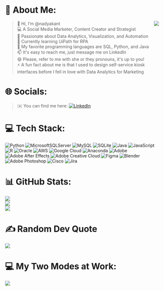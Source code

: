 # 💫 About Me:
<img align="right" src="https://github.com/mirsazzathossain/mirsazzathossain/blob/master/gifs/octocat-anime.gif" />

> 👋 Hi, I’m @nadyakant \
> 💻 A Social Media Marketer, Content Creator and Strategist \
> 👀 Passionate about Data Analytics, Visualization, and Automation \
> 🌱 Currently learning UiPath for RPA \
> 💞️ My favorite programming languages are SQL, Python, and Java \
> 📫 It's easy to reach me, just message me on LinkedIn \
> 😄 Please, refer to me with she or they pronouns, it's up to you! \
> ⚡ A fun fact about me is that I used to design self-service kiosk interfaces before I fell in love with Data Analytics for Marketing

# 🌐 Socials:
> ✉️ You can find me here: [![LinkedIn](https://img.shields.io/badge/LinkedIn-%230077B5.svg?logo=linkedin&logoColor=white)](https://www.linkedin.com/in/will-kantardzhieva) 

# 💻 Tech Stack:
![Python](https://img.shields.io/badge/python-3670A0?style=for-the-badge&logo=python&logoColor=ffdd54) ![MicrosoftSQLServer](https://img.shields.io/badge/Microsoft%20SQL%20Server-CC2927?style=for-the-badge&logo=microsoft%20sql%20server&logoColor=white) ![MySQL](https://img.shields.io/badge/mysql-%2300000f.svg?style=for-the-badge&logo=mysql&logoColor=white) ![SQLite](https://img.shields.io/badge/sqlite-%2307405e.svg?style=for-the-badge&logo=sqlite&logoColor=white) ![Java](https://img.shields.io/badge/java-%23ED8B00.svg?style=for-the-badge&logo=openjdk&logoColor=white) ![JavaScript](https://img.shields.io/badge/javascript-%23323330.svg?style=for-the-badge&logo=javascript&logoColor=%23F7DF1E) ![R](https://img.shields.io/badge/r-%23276DC3.svg?style=for-the-badge&logo=r&logoColor=white) ![Oracle](https://img.shields.io/badge/Oracle-F80000?style=for-the-badge&logo=oracle&logoColor=white) ![AWS](https://img.shields.io/badge/AWS-%23FF9900.svg?style=for-the-badge&logo=amazon-aws&logoColor=white) ![Google Cloud](https://img.shields.io/badge/GoogleCloud-%234285F4.svg?style=for-the-badge&logo=google-cloud&logoColor=white) ![Anaconda](https://img.shields.io/badge/Anaconda-%2344A833.svg?style=for-the-badge&logo=anaconda&logoColor=white) ![Adobe](https://img.shields.io/badge/adobe-%23FF0000.svg?style=for-the-badge&logo=adobe&logoColor=white) ![Adobe After Effects](https://img.shields.io/badge/Adobe%20After%20Effects-9999FF.svg?style=for-the-badge&logo=Adobe%20After%20Effects&logoColor=white) ![Adobe Creative Cloud](https://img.shields.io/badge/Adobe%20Creative%20Cloud-DA1F26.svg?style=for-the-badge&logo=Adobe%20Creative%20Cloud&logoColor=white) ![Figma](https://img.shields.io/badge/figma-%23F24E1E.svg?style=for-the-badge&logo=figma&logoColor=white) ![Blender](https://img.shields.io/badge/blender-%23F5792A.svg?style=for-the-badge&logo=blender&logoColor=white) ![Adobe Photoshop](https://img.shields.io/badge/adobe%20photoshop-%2331A8FF.svg?style=for-the-badge&logo=adobe%20photoshop&logoColor=white) ![Cisco](https://img.shields.io/badge/cisco-%23049fd9.svg?style=for-the-badge&logo=cisco&logoColor=black) ![Jira](https://img.shields.io/badge/jira-%230A0FFF.svg?style=for-the-badge&logo=jira&logoColor=white)
# 📊 GitHub Stats:
![](https://github-readme-stats.vercel.app/api?username=nadyakant&theme=nightowl&hide_border=false&include_all_commits=true&count_private=false)<br/>
![](https://github-readme-streak-stats.herokuapp.com/?user=nadyakant&theme=nightowl&hide_border=false)<br/>
![](https://github-readme-stats.vercel.app/api/top-langs/?username=nadyakant&theme=nightowl&hide_border=false&include_all_commits=true&count_private=false&layout=compact)
<!-- 
## 🏆 GitHub Trophies
![](https://github-profile-trophy.vercel.app/?username=nadyakant&theme=radical&no-frame=false&no-bg=true&margin-w=4)
-->
# ✍️ Random Dev Quote
![](https://quotes-github-readme.vercel.app/api?type=horizontal&theme=radical)

# 💻 My Two Modes at Work:
<img align="center" src="https://user-images.githubusercontent.com/74038190/212749443-0810e511-4f46-4492-96aa-3c110d7bc41a.gif" />


<!-- 
### 😂 Random Dev Meme
<img src='https://randommeme-five.vercel.app/' style="height: 400px;"/>
-->

<!-- Proudly created with GPRM ( https://gprm.itsvg.in ) -->
